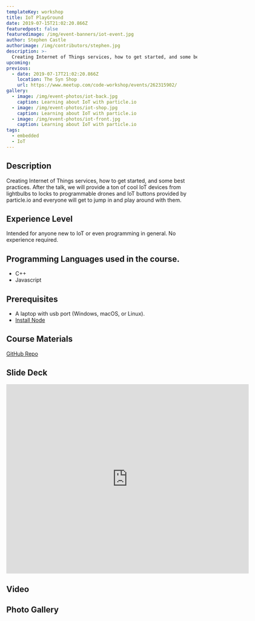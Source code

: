 ```yaml
---
templateKey: workshop
title: IoT PlayGround
date: 2019-07-15T21:02:20.866Z
featuredpost: false
featuredimage: /img/event-banners/iot-event.jpg
author: Stephen Castle
authorimage: /img/contributors/stephen.jpg
description: >-
  Creating Internet of Things services, how to get started, and some best practices. After the talk, we will provide a ton of cool IoT devices from lightbulbs to locks to programmable drones and IoT buttons provided by particle.io and everyone will get to jump in and play around with them.
upcoming:
previous:
  - date: 2019-07-17T21:02:20.866Z
    location: The Syn Shop
    url: https://www.meetup.com/code-workshop/events/262315902/
gallery:
  - image: /img/event-photos/iot-back.jpg
    caption: Learning about IoT with particle.io
  - image: /img/event-photos/iot-shop.jpg
    caption: Learning about IoT with particle.io
  - image: /img/event-photos/iot-front.jpg
    caption: Learning about IoT with particle.io
tags:
  - embedded
  - IoT
---
```


## Description

Creating Internet of Things services, how to get started, and some best practices. After the talk, we will provide a ton of cool IoT devices from lightbulbs to locks to programmable drones and IoT buttons provided by particle.io and everyone will get to jump in and play around with them.

## Experience Level

Intended for anyone new to IoT or even programming in general. No experience required.

## Programming Languages used in the course.

- C++
- Javascript

## Prerequisites

- A laptop with usb port (Windows, macOS, or Linux).
- [Install Node](https://nodejs.org/en/download/)

## Course Materials

[GitHub Repo](https://github.com/codeworkshop-dev/workshops/tree/master/intro-to-particle-iot)

## Slide Deck

<iframe src="https://www.icloud.com/keynote/0olbp4vA2S3frjDNOd-oMsJtQ?embed=true" width="640" height="500" frameborder="0" allowfullscreen="1" referrer="no-referrer" class="slideDeck"></iframe>

## Video

## Photo Gallery
